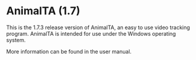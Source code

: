 # AnimalTA (1.7)

This is the 1.7.3 release version of AnimalTA, an easy to use video tracking program.
AnimalTA is intended for use under the Windows operating system.

More information can be found in the user manual.

